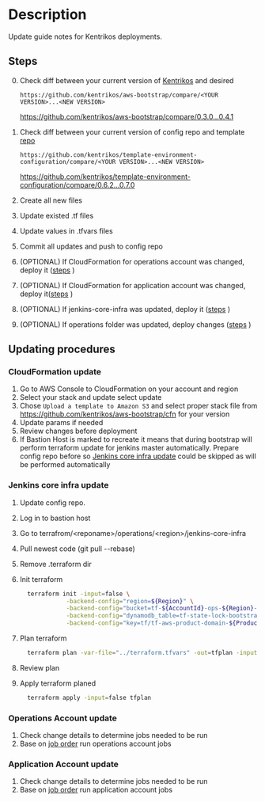 # Description

Update guide notes for Kentrikos deployments.

## Steps

0. Check diff between your current version of [Kentrikos](https://github.com/kentrikos/aws-bootstrap) and desired 

    ````
    https://github.com/kentrikos/aws-bootstrap/compare/<YOUR VERSION>...<NEW VERSION>
    ````

    <https://github.com/kentrikos/aws-bootstrap/compare/0.3.0...0.4.1>
1. Check diff between your current version of config repo and template [repo](https://github.com/kentrikos/template-environment-configuration)

    ````
    https://github.com/kentrikos/template-environment-configuration/compare/<YOUR VERSION>...<NEW VERSION>
    ````

    <https://github.com/kentrikos/template-environment-configuration/compare/0.6.2...0.7.0>
2. Create all new files
3. Update existed .tf files
4. Update values in .tfvars files
5. Commit all updates and push to config repo
6. (OPTIONAL) If CloudFormation for operations account was changed, deploy it ([steps](#cfn-update) )
7. (OPTIONAL) If CloudFormation for application account was changed, deploy it([steps](#cfn-update) )
8. (OPTIONAL) If jenkins-core-infra was updated, deploy it ([steps](#jenkins-core-infra-update) )
9. (OPTIONAL) If operations folder was updated, deploy changes ([steps](#operations-update) )

## Updating procedures

### <a name="cfn-update"></a> CloudFormation update

1. Go to AWS Console to CloudFormation on your account and region
2. Select your stack and update select update 
3. Chose `Upload a template to Amazon S3` and select proper stack file from https://github.com/kentrikos/aws-bootstrap/cfn for your version
4. Update params if needed
5. Review changes before deployment
6. If Bastion Host is marked to recreate it means that during bootstrap will perform terraform update for jenkins master automatically. Prepare config repo before so [Jenkins core infra update](#jenkins-core-infra-update) could be skipped as will be performed automatically 

### <a name="jenkins-core-infra-update"></a> Jenkins core infra update

1. Update config repo.
2. Log in to bastion host
3. Go to terrafrom/\<reponame\>/operations/\<region\>/jenkins-core-infra
4. Pull newest code (git pull --rebase)
5. Remove .terraform dir
6. Init terraform

    ```bash
      terraform init -input=false \
                 -backend-config="region=${Region}" \
                 -backend-config="bucket=tf-${AccountId}-ops-${Region}-${ProductDomainName}-${EnvironmentType}" \
                 -backend-config="dynamodb_table=tf-state-lock-bootstrap-${ProductDomainName}-${EnvironmentType}" \
                 -backend-config="key=tf/tf-aws-product-domain-${ProductDomainName}-env-${EnvironmentType}/jenkins-core-infra/terraform.tfstate"
    ```

7. Plan terraform

    ```bash
      terraform plan -var-file="../terraform.tfvars" -out=tfplan -input=false
    ```

8. Review plan
9. Apply terraform planed

    ```bash
      terraform apply -input=false tfplan
    ```

### <a name="operations-update"></a> Operations Account update

1. Check change details to determine jobs needed to be run
2. Base on [job order](Jenkins-jobs-order.md) run operations account jobs

### <a name="operations-update"></a> Application Account update

1. Check change details to determine jobs needed to be run
2. Base on [job order](Jenkins-jobs-order.md) run application account jobs
